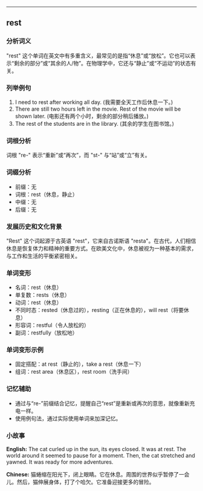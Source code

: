 
---------------
## rest
### 分析词义
"rest" 这个单词在英文中有多重含义，最常见的是指“休息”或“放松”。它也可以表示“剩余的部分”或“其余的人/物”。在物理学中，它还与“静止”或“不运动”的状态有关。

### 列举例句
1. I need to rest after working all day. (我需要全天工作后休息一下。)
2. There are still two hours left in the movie. Rest of the movie will be shown later. (电影还有两个小时，剩余的部分稍后播放。)
3. The rest of the students are in the library. (其余的学生在图书馆。)

### 词根分析
词根 "re-" 表示“重新”或“再次”，而 "st-" 与“站”或“立”有关。

### 词缀分析
- 前缀：无
- 词根：rest（休息，静止）
- 中缀：无
- 后缀：无

### 发展历史和文化背景
"Rest" 这个词起源于古英语 "rest"，它来自古诺斯语 "resta"。在古代，人们相信休息是恢复体力和精神的重要方式。在欧美文化中，休息被视为一种基本的需求，与工作和生活的平衡紧密相关。

### 单词变形
- 名词：rest（休息）
- 单复数：rests（休息）
- 动词：rest（休息）
- 不同时态：rested（休息过的），resting（正在休息的），will rest（将要休息）
- 形容词：restful（令人放松的）
- 副词：restfully（放松地）

### 单词变形示例
- 固定搭配：at rest（静止的），take a rest（休息一下）
- 组词：rest area（休息区），rest room（洗手间）

### 记忆辅助
- 通过与“re-”前缀结合记忆，提醒自己“rest”是重新或再次的意思，就像重新充电一样。
- 使用例句法，通过实际使用单词来加深记忆。

### 小故事
**English:**
The cat curled up in the sun, its eyes closed. It was at rest. The world around it seemed to pause for a moment. Then, the cat stretched and yawned. It was ready for more adventures.

**Chinese:**
猫蜷缩在阳光下，闭上眼睛。它在休息。周围的世界似乎暂停了一会儿。然后，猫伸展身体，打了个哈欠。它准备迎接更多的冒险。

